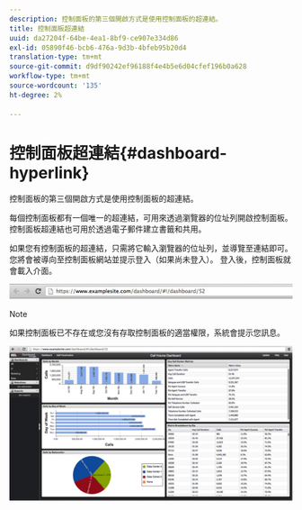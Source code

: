 ```yaml
---
description: 控制面板的第三個開啟方式是使用控制面板的超連結。
title: 控制面板超連結
uuid: da27204f-64be-4ea1-8bf9-ce907e334d86
exl-id: 05890f46-bcb6-476a-9d3b-4bfeb95b20d4
translation-type: tm+mt
source-git-commit: d9df90242ef96188f4e4b5e6d04cfef196b0a628
workflow-type: tm+mt
source-wordcount: '135'
ht-degree: 2%

---
```


# 控制面板超連結{#dashboard-hyperlink}

控制面板的第三個開啟方式是使用控制面板的超連結。

每個控制面板都有一個唯一的超連結，可用來透過瀏覽器的位址列開啟控制面板。 控制面板超連結也可用於透過電子郵件建立書籤和共用。

如果您有控制面板的超連結，只需將它輸入瀏覽器的位址列，並導覽至連結即可。 您將會被導向至控制面板網站並提示登入（如果尚未登入）。 登入後，控制面板就會載入介面。

![](assets/db_hyperlink.png)

>[!NOTE]
>
>如果控制面板已不存在或您沒有存取控制面板的適當權限，系統會提示您訊息。

![](assets/db_hyperlink2.png)
